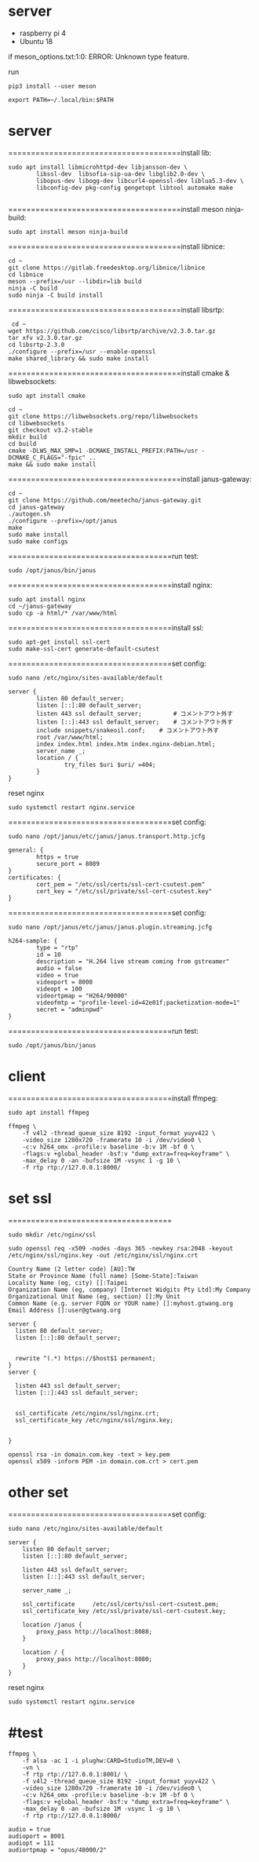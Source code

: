# server
  * raspberry pi 4
  * Ubuntu 18

if 
meson_options.txt:1:0: ERROR: Unknown type feature.

run
```
pip3 install --user meson
```
```
export PATH=~/.local/bin:$PATH
```
# server
======================================install lib:
```
sudo apt install libmicrohttpd-dev libjansson-dev \
        libssl-dev  libsofia-sip-ua-dev libglib2.0-dev \
        libopus-dev libogg-dev libcurl4-openssl-dev liblua5.3-dev \
        libconfig-dev pkg-config gengetopt libtool automake make  
        
```   
======================================install meson ninja-build:
```
sudo apt install meson ninja-build
```
======================================install  libnice:
```
cd ~
git clone https://gitlab.freedesktop.org/libnice/libnice
cd libnice
meson --prefix=/usr --libdir=lib build
ninja -C build
sudo ninja -C build install
```
======================================install  libsrtp:
```
 cd ~
wget https://github.com/cisco/libsrtp/archive/v2.3.0.tar.gz
tar xfv v2.3.0.tar.gz
cd libsrtp-2.3.0
./configure --prefix=/usr --enable-openssl
make shared_library && sudo make install
```
======================================install  cmake & libwebsockets:
```
sudo apt install cmake
```

```
cd ~
git clone https://libwebsockets.org/repo/libwebsockets
cd libwebsockets
git checkout v3.2-stable
mkdir build
cd build
cmake -DLWS_MAX_SMP=1 -DCMAKE_INSTALL_PREFIX:PATH=/usr -DCMAKE_C_FLAGS="-fpic" ..
make && sudo make install
```
======================================install  janus-gateway:
```
cd ~
git clone https://github.com/meetecho/janus-gateway.git
cd janus-gateway
./autogen.sh
./configure --prefix=/opt/janus
make
sudo make install
sudo make configs
```
====================================run test:
```
sudo /opt/janus/bin/janus
```

====================================install nginx:
```
sudo apt install nginx
cd ~/janus-gateway
sudo cp -a html/* /var/www/html
```
====================================install ssl:
```
sudo apt-get install ssl-cert
sudo make-ssl-cert generate-default-csutest
```

====================================set config:
```
sudo nano /etc/nginx/sites-available/default
```

```
server {
        listen 80 default_server;
        listen [::]:80 default_server;
        listen 443 ssl default_server;         # コメントアウト外す
        listen [::]:443 ssl default_server;    # コメントアウト外す
        include snippets/snakeoil.conf;    # コメントアウト外す
        root /var/www/html;
        index index.html index.htm index.nginx-debian.html;
        server_name _;
        location / {
                try_files $uri $uri/ =404;
        }
}
```

reset nginx
```
sudo systemctl restart nginx.service
```

====================================set config:
```
sudo nano /opt/janus/etc/janus/janus.transport.http.jcfg
```

```
general: {
        https = true
        secure_port = 8089
}
certificates: {
        cert_pem = "/etc/ssl/certs/ssl-cert-csutest.pem"
        cert_key = "/etc/ssl/private/ssl-cert-csutest.key"
}
```

====================================set config:
```
sudo nano /opt/janus/etc/janus/janus.plugin.streaming.jcfg
```

```
h264-sample: {
        type = "rtp"
        id = 10
        description = "H.264 live stream coming from gstreamer"
        audio = false
        video = true
        videoport = 8000
        videopt = 100
        videortpmap = "H264/90000"
        videofmtp = "profile-level-id=42e01f;packetization-mode=1"
        secret = "adminpwd"
}
```

====================================run test:
```
sudo /opt/janus/bin/janus
```

# client

====================================install ffmpeg:
```
sudo apt install ffmpeg
```

```
ffmpeg \
    -f v4l2 -thread_queue_size 8192 -input_format yuyv422 \
    -video_size 1280x720 -framerate 10 -i /dev/video0 \
    -c:v h264_omx -profile:v baseline -b:v 1M -bf 0 \
    -flags:v +global_header -bsf:v "dump_extra=freq=keyframe" \
    -max_delay 0 -an -bufsize 1M -vsync 1 -g 10 \
    -f rtp rtp://127.0.0.1:8000/
```
# set ssl
====================================
```
sudo mkdir /etc/nginx/ssl

sudo openssl req -x509 -nodes -days 365 -newkey rsa:2048 -keyout /etc/nginx/ssl/nginx.key -out /etc/nginx/ssl/nginx.crt
```

```
Country Name (2 letter code) [AU]:TW
State or Province Name (full name) [Some-State]:Taiwan
Locality Name (eg, city) []:Taipei
Organization Name (eg, company) [Internet Widgits Pty Ltd]:My Company
Organizational Unit Name (eg, section) []:My Unit
Common Name (e.g. server FQDN or YOUR name) []:myhost.gtwang.org
Email Address []:user@gtwang.org
```

```
server {
  listen 80 default_server;
  listen [::]:80 default_server;

 
  rewrite ^(.*) https://$host$1 permanent;
}
server {
  
  listen 443 ssl default_server;
  listen [::]:443 ssl default_server;

  
  ssl_certificate /etc/nginx/ssl/nginx.crt;
  ssl_certificate_key /etc/nginx/ssl/nginx.key;

  
}
```

```
openssl rsa -in domain.com.key -text > key.pem
openssl x509 -inform PEM -in domain.com.crt > cert.pem
```

# other set
====================================set config:
```
sudo nano /etc/nginx/sites-available/default
```

```
server {
    listen 80 default_server;
    listen [::]:80 default_server;

    listen 443 ssl default_server;
    listen [::]:443 ssl default_server;

    server_name _;

    ssl_certificate     /etc/ssl/certs/ssl-cert-csutest.pem;
    ssl_certificate_key /etc/ssl/private/ssl-cert-csutest.key;

    location /janus {
        proxy_pass http://localhost:8088;
    }

    location / {
        proxy_pass http://localhost:8080;
    }
}
```

reset nginx
```
sudo systemctl restart nginx.service
```

#test
======
```
ffmpeg \
	-f alsa -ac 1 -i plughw:CARD=StudioTM,DEV=0 \
	-vn \
	-f rtp rtp://127.0.0.1:8001/ \
    -f v4l2 -thread_queue_size 8192 -input_format yuyv422 \
    -video_size 1280x720 -framerate 10 -i /dev/video0 \
    -c:v h264_omx -profile:v baseline -b:v 1M -bf 0 \
    -flags:v +global_header -bsf:v "dump_extra=freq=keyframe" \
    -max_delay 0 -an -bufsize 1M -vsync 1 -g 10 \
    -f rtp rtp://127.0.0.1:8000/
```
```
audio = true
audioport = 8001
audiopt = 111
audiortpmap = "opus/48000/2" 
```
